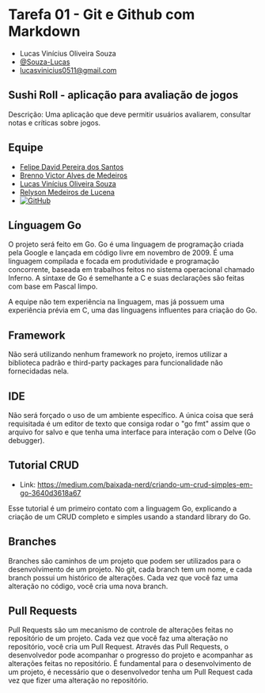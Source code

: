 # Tarefa 01 - Git e Github com Markdown

* Lucas Vinícius Oliveira Souza 
* [@Souza-Lucas](https://github.com/Souza-Lucas)
* lucasvinicius0511@gmail.com

## Sushi Roll - aplicação para avaliação de jogos

Descrição: Uma aplicação que deve permitir usuários avaliarem, consultar notas e críticas sobre jogos.

## Equipe

* [Felipe David Pereira dos Santos](https://github.com/felipedavid)
* [Brenno Victor Alves de Medeiros](https://github.com/brennovictor)
* [Lucas Vinícius Oliveira Souza](https://github.com/Souza-Lucas)
* [Relyson Medeiros de Lucena](https://github.com/RelysonM)
* [![GitHub](https://img.shields.io/static/v1?label=GitHub&message=Repositório&color=#4040ff)](https://github.com/felipedavid/sushi_roll)

## Línguagem Go

O projeto será feito em Go. Go é uma linguagem de programação criada pela Google e lançada em código livre em novembro de 2009. É uma linguagem compilada e focada em produtividade e programação concorrente, baseada em trabalhos feitos no sistema operacional chamado Inferno. A sintaxe de Go é semelhante a C e suas declarações são feitas com base em Pascal limpo.

A equipe não tem experiência na linguagem, mas já possuem uma experiência prévia em C, uma das línguagens influentes para criação do Go.

## Framework

Não será utilizando nenhum framework no projeto, iremos utilizar a biblioteca padrão e third-party packages para funcionalidade não fornecidadas nela.

## IDE 

Não será forçado o uso de um ambiente específico. A única coisa que será requisitada é um editor de texto que consiga rodar o "go fmt" assim que o arquivo for salvo e que tenha uma interface para interação com o Delve (Go debugger).

## Tutorial CRUD

* Link: https://medium.com/baixada-nerd/criando-um-crud-simples-em-go-3640d3618a67

Esse tutorial é um primeiro contato com a linguagem Go, explicando a criação de um CRUD completo e simples usando a standard library do Go.

## Branches

Branches são caminhos de um projeto que podem ser utilizados para o desenvolvimento de um projeto. No git, cada branch tem um nome, e cada branch possui um histórico de alterações. Cada vez que você faz uma alteração no código, você cria uma nova branch.

## Pull Requests

Pull Requests são um mecanismo de controle de alterações feitas no repositório de um projeto. Cada vez que você faz uma alteração no repositório, você cria um Pull Request. Através das Pull Requests, o desenvolvedor pode acompanhar o progresso do projeto e acompanhar as alterações feitas no repositório. É fundamental para o desenvolvimento de um projeto, é necessário que o desenvolvedor tenha um Pull Request cada vez que fizer uma alteração no repositório. 

